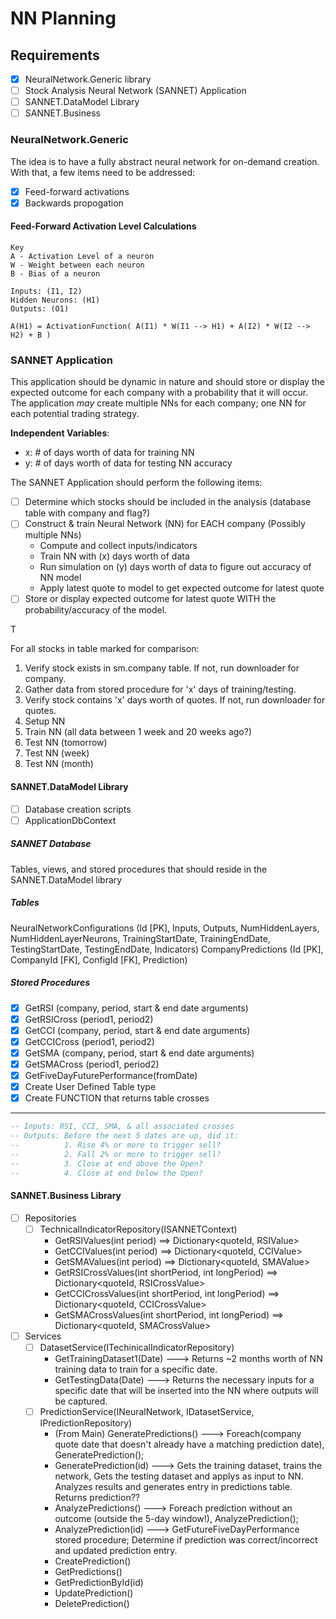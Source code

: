 # NN Planning

## Requirements
- [x] NeuralNetwork.Generic library
- [ ] Stock Analysis Neural Network (SANNET) Application
- [ ] SANNET.DataModel Library
- [ ] SANNET.Business

### NeuralNetwork.Generic
The idea is to have a fully abstract neural network for on-demand creation. With that, a few items need to be addressed:
- [x] Feed-forward activations
- [x] Backwards propogation

#### Feed-Forward Activation Level Calculations
```
Key
A - Activation Level of a neuron
W - Weight between each neuron
B - Bias of a neuron

Inputs: (I1, I2)
Hidden Neurons: (H1)
Outputs: (O1)

A(H1) = ActivationFunction( A(I1) * W(I1 --> H1) + A(I2) * W(I2 --> H2) + B )
```

### SANNET Application
This application should be dynamic in nature and should store or display the expected outcome for each company with a probability that it will occur. The application <i>may</i> create multiple NNs for each company; one NN for each potential trading strategy.

<b>Independent Variables</b>:
* x: # of days worth of data for training NN
* y: # of days worth of data for testing NN accuracy

The SANNET Application should perform the following items:
- [ ] Determine which stocks should be included in the analysis (database table with company and flag?)
- [ ] Construct & train Neural Network (NN) for EACH company (Possibly multiple NNs)
    * Compute and collect inputs/indicators
    * Train NN with (x) days worth of data
    * Run simulation on (y) days worth of data to figure out accuracy of NN model
    * Apply latest quote to model to get expected outcome for latest quote
- [ ] Store or display expected outcome for latest quote WITH the probability/accuracy of the model.

T




For all stocks in table marked for comparison:
 1. Verify stock exists in sm.company table. If not, run downloader for company.
 1. Gather data from stored procedure for 'x' days of training/testing.
 1. Verify stock contains 'x' days worth of quotes. If not, run downloader for quotes.
 1. Setup NN
 1. Train NN (all data between 1 week and 20 weeks ago?)
 1. Test NN (tomorrow)
 1. Test NN (week)
 1. Test NN (month)

#### SANNET.DataModel Library
- [ ] Database creation scripts
- [ ] ApplicationDbContext

##### SANNET Database
Tables, views, and stored procedures that should reside in the SANNET.DataModel library

##### Tables
NeuralNetworkConfigurations (Id [PK], Inputs, Outputs, NumHiddenLayers, NumHiddenLayerNeurons, TrainingStartDate, TrainingEndDate, TestingStartDate, TestingEndDate, Indicators)
CompanyPredictions (Id [PK], CompanyId [FK], ConfigId [FK], Prediction)

##### Stored Procedures
- [x] GetRSI (company, period, start & end date arguments)
- [x] GetRSICross (period1, period2)
- [x] GetCCI (company, period, start & end date arguments)
- [x] GetCCICross (period1, period2)
- [x] GetSMA (company, period, start & end date arguments)
- [x] GetSMACross (period1, period2)
- [x] GetFiveDayFuturePerformance(fromDate)
- [x] Create User Defined Table type
- [x] Create FUNCTION that returns table crosses
   
--------------
``` SQL
-- Inputs: RSI, CCI, SMA, & all associated crosses
-- Outputs: Before the next 5 dates are up, did it:
--          1. Rise 4% or more to trigger sell?
--          2. Fall 2% or more to trigger sell?
--          3. Close at end above the Open?
--          4. Close at end below the Open?
```

#### SANNET.Business Library
- [ ] Repositories
   - [ ] TechnicalIndicatorRepository(ISANNETContext)
      * GetRSIValues(int period) ==> Dictionary<quoteId, RSIValue>
      * GetCCIValues(int period) ==> Dictionary<quoteId, CCIValue>
      * GetSMAValues(int period) ==> Dictionary<quoteId, SMAValue>
      * GetRSICrossValues(int shortPeriod, int longPeriod) ==> Dictionary<quoteId, RSICrossValue>
      * GetCCICrossValues(int shortPeriod, int longPeriod) ==> Dictionary<quoteId, CCICrossValue>
      * GetSMACrossValues(int shortPeriod, int longPeriod) ==> Dictionary<quoteId, SMACrossValue>
- [ ] Services
   - [ ] DatasetService(ITechinicalIndicatorRepository)
      * GetTrainingDataset1(Date) ---> Returns ~2 months worth of NN training data to train for a specific date.
      * GetTestingData(Date) ---> Returns the necessary inputs for a specific date that will be inserted into the NN where outputs will be captured.
   - [ ] PredictionService(INeuralNetwork, IDatasetService, IPredictionRepository)
      * (From Main) GeneratePredictions() ---> Foreach(company quote date that doesn't already have a matching prediction date), GeneratePrediction();
      * GeneratePrediction(id) ---> Gets the training dataset, trains the network, Gets the testing dataset and applys as input to NN. Analyzes results and generates entry in predictions table. Returns prediction??
      * AnalyzePredictions() ---> Foreach prediction without an outcome (outside the 5-day window!), AnalyzePrediction();
      * AnalyzePrediction(id) ---> GetFutureFiveDayPerformance stored procedure; Determine if prediction was correct/incorrect and updated prediction entry.
      * CreatePrediction()
      * GetPredictions()
      * GetPredictionById(id)
      * UpdatePrediction()
      * DeletePrediction()
   
   
   
   
   
   
   
   
   
   
   
   
   
   
   
   
   
   
   
   
   
   
   
